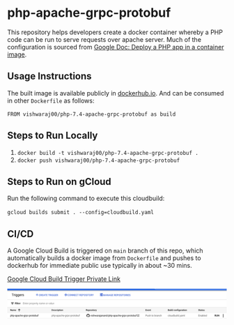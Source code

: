 # php-apache-grpc-protobuf
This repository helps developers create a docker container whereby a PHP code can be run to serve requests over apache server. Much of the configuration is sourced from [Google Doc: Deploy a PHP app in a container image](https://cloud.google.com/run/docs/quickstarts/build-and-deploy/deploy-php-service).


## Usage Instructions

The built image is available publicly in [dockerhub.io](https://hub.docker.com/repository/docker/vishwaraj00/php-7.4-apache-grpc-protobuf).
And can be consumed in other `Dockerfile` as follows:

```
FROM vishwaraj00/php-7.4-apache-grpc-protobuf as build
```

## Steps to Run Locally

1. `docker build -t vishwaraj00/php-7.4-apache-grpc-protobuf .`
2. `docker push vishwaraj00/php-7.4-apache-grpc-protobuf`


## Steps to Run on gCloud

Run the following command to execute this cloudbuild:

`gcloud builds submit . --config=cloudbuild.yaml`

## CI/CD

A Google Cloud Build is triggered on `main` branch of this repo, which automatically builds a docker image from `Dockerfile` and pushes to dockerhub for immediate public use typically in about ~30 mins.

[Google Cloud Build Trigger Private Link](https://console.cloud.google.com/cloud-build/triggers/edit/cf4c7004-3cf2-46fc-a594-8c21e02a9704?project=968036764985)

![Cloud Trigger Settings](./Cloud-Trigger-Settings.png)
